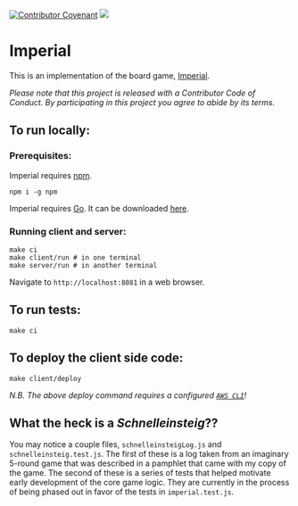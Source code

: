 [![Contributor Covenant](https://img.shields.io/badge/Contributor%20Covenant-v2.0%20adopted-ff69b4.svg)](code_of_conduct.md) 
![](https://github.com/Thrillberg/imperial/workflows/Node.js%20CI/badge.svg)

# Imperial

This is an implementation of the board game, [Imperial](<https://en.wikipedia.org/wiki/Imperial_(board_game)>).

_Please note that this project is released with a Contributor Code of Conduct.
By participating in this project you agree to abide by its terms._

## To run locally:

### Prerequisites:

Imperial requires [npm](https://www.npmjs.com/).

```
npm i -g npm
```

Imperial requires [Go](https://golang.org/). It can be downloaded [here](https://golang.org/doc/install).

### Running client and server:

```
make ci
make client/run # in one terminal
make server/run # in another terminal
```

Navigate to `http://localhost:8081` in a web browser.

## To run tests:

```
make ci
```

## To deploy the client side code:

```
make client/deploy
```

_N.B. The above deploy command requires a configured [`AWS CLI`](https://aws.amazon.com/cli/)!_

## What the heck is a _Schnelleinsteig_??

You may notice a couple files, `schnelleinsteigLog.js` and `schnelleinsteig.test.js`. The first of these is a log taken from an imaginary 5-round game that was described in a pamphlet that came with my copy of the game. The second of these is a series of tests that helped motivate early development of the core game logic. They are currently in the process of being phased out in favor of the tests in `imperial.test.js`.
